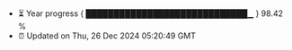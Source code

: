 - ⏳ Year progress { █████████████████████████████▁ } 98.42 %
- ⏰ Updated on Thu, 26 Dec 2024 05:20:49 GMT

